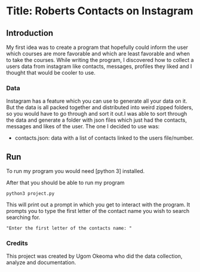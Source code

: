# Title: Roberts Contacts on Instagram

## Introduction

My first idea was to create a program that hopefully could inform the user which courses are more favorable and which are least favorable and when to take the courses. While writing the program, I discovered how to collect a users data from instagram like contacts, messages, profiles they liked and I thought that would be cooler to use.

### Data

Instagram has a feature which you can use to generate all your data on it. But the data is all packed together and distributed into weird zipped folders, so you would have to go through and sort it out.I was able to sort through the data and generate a folder with json files which just had the contacts, messages and likes of the user. The one I decided to use was:

- contacts.json: data with a list of contacts linked to the users file/number.

## Run

To run my program you would need [python 3] installed.

After that you should be able to run my program

    python3 project.py

This will print out a prompt in which you get to interact with the program.
It prompts you to type the first letter of the contact name you wish to search searching for. 

    "Enter the first letter of the contacts name: "

### Credits

This project was created by Ugom Okeoma who did the data collection, analyze 
and documentation.

[Instagram]: https://instagram.com/